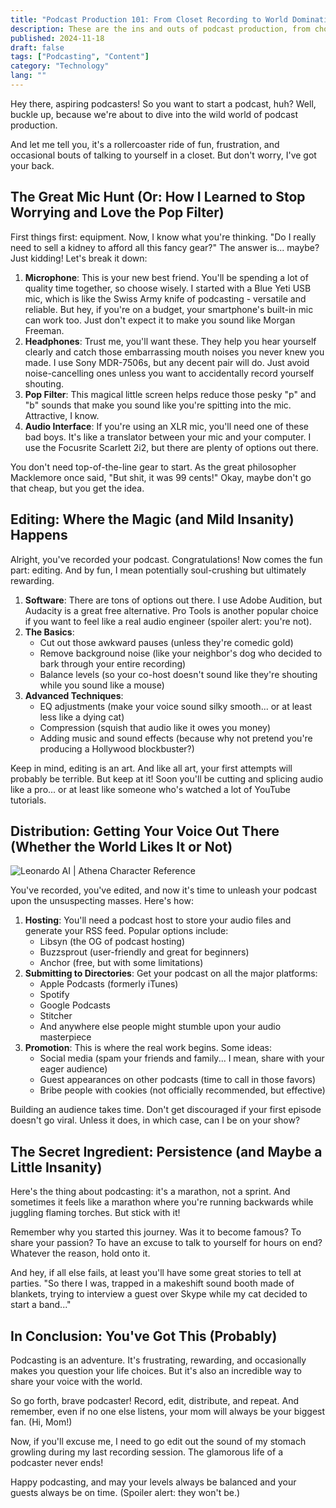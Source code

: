 ```yaml
---
title: "Podcast Production 101: From Closet Recording to World Domination"
description: These are the ins and outs of podcast production, from choosing equipment to editing and distribution. A beginner's guide with a dash of humor.
published: 2024-11-18
draft: false
tags: ["Podcasting", "Content"]
category: "Technology"
lang: ""
---
```


<!-- ![Hero Image](./heroImage.jpg) -->

Hey there, aspiring podcasters! So you want to start a podcast, huh? Well, buckle up, because we're about to dive into the wild world of podcast production.

And let me tell you, it's a rollercoaster ride of fun, frustration, and occasional bouts of talking to yourself in a closet. But don't worry, I've got your back.


## The Great Mic Hunt (Or: How I Learned to Stop Worrying and Love the Pop Filter)

First things first: equipment. Now, I know what you're thinking. "Do I really need to sell a kidney to afford all this fancy gear?" The answer is... maybe? Just kidding! Let's break it down:

1. **Microphone**: This is your new best friend. You'll be spending a lot of quality time together, so choose wisely. I started with a Blue Yeti USB mic, which is like the Swiss Army knife of podcasting - versatile and reliable. But hey, if you're on a budget, your smartphone's built-in mic can work too. Just don't expect it to make you sound like Morgan Freeman.
2. **Headphones**: Trust me, you'll want these. They help you hear yourself clearly and catch those embarrassing mouth noises you never knew you made. I use Sony MDR-7506s, but any decent pair will do. Just avoid noise-cancelling ones unless you want to accidentally record yourself shouting.
3. **Pop Filter**: This magical little screen helps reduce those pesky "p" and "b" sounds that make you sound like you're spitting into the mic. Attractive, I know.
4. **Audio Interface**: If you're using an XLR mic, you'll need one of these bad boys. It's like a translator between your mic and your computer. I use the Focusrite Scarlett 2i2, but there are plenty of options out there.

You don't need top-of-the-line gear to start. As the great philosopher Macklemore once said, "But shit, it was 99 cents!" Okay, maybe don't go that cheap, but you get the idea.

## Editing: Where the Magic (and Mild Insanity) Happens

Alright, you've recorded your podcast. Congratulations! Now comes the fun part: editing. And by fun, I mean potentially soul-crushing but ultimately rewarding.

1. **Software**: There are tons of options out there. I use Adobe Audition, but Audacity is a great free alternative. Pro Tools is another popular choice if you want to feel like a real audio engineer (spoiler alert: you're not).
2. **The Basics**:
   - Cut out those awkward pauses (unless they're comedic gold)
   - Remove background noise (like your neighbor's dog who decided to bark through your entire recording)
   - Balance levels (so your co-host doesn't sound like they're shouting while you sound like a mouse)
3. **Advanced Techniques**:
   - EQ adjustments (make your voice sound silky smooth... or at least less like a dying cat)
   - Compression (squish that audio like it owes you money)
   - Adding music and sound effects (because why not pretend you're producing a Hollywood blockbuster?)

Keep in mind, editing is an art. And like all art, your first attempts will probably be terrible. But keep at it! Soon you'll be cutting and splicing audio like a pro... or at least like someone who's watched a lot of YouTube tutorials.

## Distribution: Getting Your Voice Out There (Whether the World Likes It or Not)

![Leonardo AI | Athena Character Reference](https://res-1.cloudinary.com/ddicetqs5/image/upload/f_auto,fl_force_strip,q_auto:best/v1/wayfinder-ghost-blog/podcast-production-guide-inline-1)

You've recorded, you've edited, and now it's time to unleash your podcast upon the unsuspecting masses. Here's how:

1. **Hosting**: You'll need a podcast host to store your audio files and generate your RSS feed. Popular options include:
   - Libsyn (the OG of podcast hosting)
   - Buzzsprout (user-friendly and great for beginners)
   - Anchor (free, but with some limitations)
2. **Submitting to Directories**: Get your podcast on all the major platforms:
   - Apple Podcasts (formerly iTunes)
   - Spotify
   - Google Podcasts
   - Stitcher
   - And anywhere else people might stumble upon your audio masterpiece
3. **Promotion**: This is where the real work begins. Some ideas:
   - Social media (spam your friends and family... I mean, share with your eager audience)
   - Guest appearances on other podcasts (time to call in those favors)
   - Bribe people with cookies (not officially recommended, but effective)

Building an audience takes time. Don't get discouraged if your first episode doesn't go viral. Unless it does, in which case, can I be on your show?

## The Secret Ingredient: Persistence (and Maybe a Little Insanity)

Here's the thing about podcasting: it's a marathon, not a sprint. And sometimes it feels like a marathon where you're running backwards while juggling flaming torches. But stick with it!

Remember why you started this journey. Was it to become famous? To share your passion? To have an excuse to talk to yourself for hours on end? Whatever the reason, hold onto it.

And hey, if all else fails, at least you'll have some great stories to tell at parties. "So there I was, trapped in a makeshift sound booth made of blankets, trying to interview a guest over Skype while my cat decided to start a band..."

## In Conclusion: You've Got This (Probably)

Podcasting is an adventure. It's frustrating, rewarding, and occasionally makes you question your life choices. But it's also an incredible way to share your voice with the world.

So go forth, brave podcaster! Record, edit, distribute, and repeat. And remember, even if no one else listens, your mom will always be your biggest fan. (Hi, Mom!)

Now, if you'll excuse me, I need to go edit out the sound of my stomach growling during my last recording session. The glamorous life of a podcaster never ends!

Happy podcasting, and may your levels always be balanced and your guests always be on time. (Spoiler alert: they won't be.)
